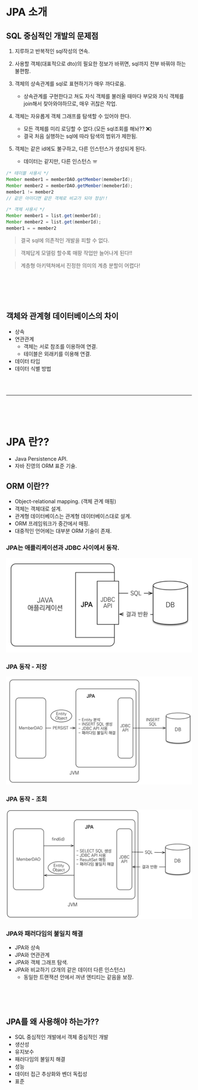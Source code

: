 # JPA 소개


## SQL 중심적인 개발의 문제점
 
1. 지루하고 반복적인 sql작성의 연속.

2. 사용할 객체(대표적으로 dto)의 필요한 정보가 바뀌면, sql까지 전부 바꿔야 하는 불편함.

3. 객체의 상속관계를 sql로 표현하기가 매우 까다로움.
    - 상속관계를 구현한다고 쳐도 자식 객체를 불러올 때마다 부모와 자식 객체를 join해서 찾아와야하므로, 매우 귀찮은 작업.

4. 객체는 자유롭게 객체 그래프를 탐색할 수 있어야 한다.
    - 모든 객체를 미리 로딩할 수 없다.(모든 sql조회를 해놔?? ❌)
    - 결국 처음 실행하는 sql에 따라 탐색의 범위가 제한됨.

5. 객체는 같은 id에도 불구하고, 다른 인스턴스가 생성되게 된다.
    - 데이터는 같지만, 다른 인스턴스 ㅠ

```java
/* 테이블 사용시 */
Member member1 = memberDAO.getMember(memeberId);
Member member2 = memberDAO.getMember(memeberId);
member1 != member2 
// 같은 아이디면 같은 객체로 비교가 되야 정상!!
```

```java
/* 객체 사용시 */
Member member1 = list.get(memberId);
Member member2 = list.get(memberId);
member1 = = member2 
```

> 결국 sql에 의존적인 개발을 피할 수 없다. 

> 객체답게 모델링 할수록 매팡 작업만 늘어나게 된다!!

> 계층형 아키텍쳐에서 진정한 의미의 계층 분할이 어렵다!

<br>
<br>
<br>
<br>


## 객체와 관계형 데이터베이스의 차이

* 상속
* 연관관계
    - 객체는 서로 참조를 이용하여 연결.
    - 테이블은 외래키를 이용해 연결.
* 데이터 타입
* 데이터 식별 방법


<br>
<br>
<hr>
<br>
<br>
<br>


# JPA 란??

* Java Persistence API.
* 자바 진영의 ORM 표준 기술.

## ORM 이란??

* Object-relational mapping. (객체 관계 매핑)
* 객체는 객체대로 설계.
* 관계형 데이터베이스는 관계형 데이터베이스대로 설계.
* ORM 프레임워크가 중간에서 매핑.
* 대중적인 언어에는 대부분 ORM 기술이 존재.


### JPA는 애플리케이션과 JDBC 사이에서 동작.

![jpa](../../Image/jpa_00_00/0.png)


### JPA 동작 - 저장 


![jpa](../../Image/jpa_00_00/1.png)

### JPA 동작 - 조회

![jpa](../../Image/jpa_00_00/2.png)


### JPA와 패러다임의 불일치 해결

* JPA와 상속
* JPA와 연관관계
* JPA와 객체 그래프 탐색.
* JPA와 비교하기 (2개의 같은 데이터 다른 인스턴스)
    - 동일한 트랜잭션 안에서 꺼낸 엔티티는 같음을 보장.
<br>
<br>
<br>

## JPA를 왜 사용해야 하는가??

* SQL 중심적인 개발에서 객체 중심적인 개발
* 생산성
* 유지보수
* 패러다임의 불일치 해결
* 성능
* 데이터 접근 추상화와 벤더 독립성
* 표준





